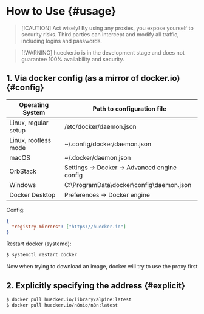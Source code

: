 # How to Use {#usage}

> [!CAUTION] Act wisely!
> By using any proxies, you expose yourself to security risks.
> Third parties can intercept and modify all traffic, including logins and passwords.

> [!WARNING] huecker.io is in the development stage and does not guarantee 100% availability and security.

## 1. Via docker config (as a mirror of docker.io) {#config}

| Operating System     | Path to configuration file                   |
| -------------------- | -------------------------------------------- |
| Linux, regular setup | /etc/docker/daemon.json                      |
| Linux, rootless mode | ~/.config/docker/daemon.json                 |
| macOS                | ~/.docker/daemon.json                        |
| OrbStack             | Settings -> Docker -> Advanced engine config |
| Windows              | C:\ProgramData\docker\config\daemon.json     |
| Docker Desktop       | Preferences -> Docker engine                 |

Config:

```json
{
  "registry-mirrors": ["https://huecker.io"]
}
```

Restart docker (systemd):

```bash
$ systemctl restart docker
```

Now when trying to download an image, docker will try to use the proxy first

## 2. Explicitly specifying the address {#explicit}

```bash
$ docker pull huecker.io/library/alpine:latest
$ docker pull huecker.io/n8nio/n8n:latest
```
